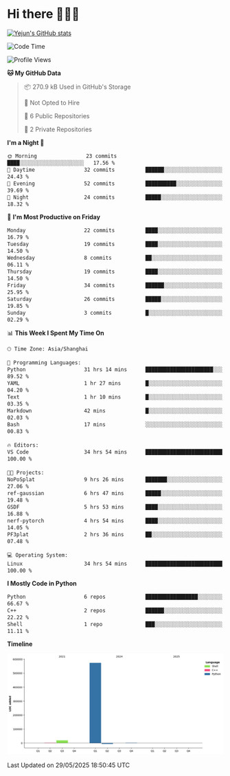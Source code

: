 # Hi there 👋👋👋


<!-- <img height="195px" src="https://github-readme-stats.vercel.app/api?username=yejun688&count_private=true&show_icons=true&hide_rank=true&title_color=0969da&bg_color=ffffff00&text_color=57606a&disable_animations=true"><img height="195px" src="https://github-readme-stats.vercel.app/api/top-langs?username=yejun688&layout=compact&title_color=0969da&bg_color=ffffff00&text_color=57606a"> -->

[![Yejun's GitHub stats](https://github-readme-stats.vercel.app/api?username=yejun688)](https://github.com/yejun688/github-readme-stats)

<!---
yejun688/yejun688 is a ✨ special ✨ repository because its `README.md` (this file) appears on your GitHub profile.
You can click the Preview link to take a look at your changes.
--->

<!--START_SECTION:waka-->
![Code Time](http://img.shields.io/badge/Code%20Time-1%2C247%20hrs%2046%20mins-blue)

![Profile Views](http://img.shields.io/badge/Profile%20Views-1-blue)

**🐱 My GitHub Data** 

> 📦 270.9 kB Used in GitHub's Storage 
 > 
> 🚫 Not Opted to Hire
 > 
> 📜 6 Public Repositories 
 > 
> 🔑 2 Private Repositories 
 > 
**I'm a Night 🦉** 

```text
🌞 Morning                23 commits          ████░░░░░░░░░░░░░░░░░░░░░   17.56 % 
🌆 Daytime                32 commits          ██████░░░░░░░░░░░░░░░░░░░   24.43 % 
🌃 Evening                52 commits          ██████████░░░░░░░░░░░░░░░   39.69 % 
🌙 Night                  24 commits          █████░░░░░░░░░░░░░░░░░░░░   18.32 % 
```
📅 **I'm Most Productive on Friday** 

```text
Monday                   22 commits          ████░░░░░░░░░░░░░░░░░░░░░   16.79 % 
Tuesday                  19 commits          ████░░░░░░░░░░░░░░░░░░░░░   14.50 % 
Wednesday                8 commits           ██░░░░░░░░░░░░░░░░░░░░░░░   06.11 % 
Thursday                 19 commits          ████░░░░░░░░░░░░░░░░░░░░░   14.50 % 
Friday                   34 commits          ██████░░░░░░░░░░░░░░░░░░░   25.95 % 
Saturday                 26 commits          █████░░░░░░░░░░░░░░░░░░░░   19.85 % 
Sunday                   3 commits           █░░░░░░░░░░░░░░░░░░░░░░░░   02.29 % 
```


📊 **This Week I Spent My Time On** 

```text
🕑︎ Time Zone: Asia/Shanghai

💬 Programming Languages: 
Python                   31 hrs 14 mins      ██████████████████████░░░   89.52 % 
YAML                     1 hr 27 mins        █░░░░░░░░░░░░░░░░░░░░░░░░   04.20 % 
Text                     1 hr 10 mins        █░░░░░░░░░░░░░░░░░░░░░░░░   03.35 % 
Markdown                 42 mins             █░░░░░░░░░░░░░░░░░░░░░░░░   02.03 % 
Bash                     17 mins             ░░░░░░░░░░░░░░░░░░░░░░░░░   00.83 % 

🔥 Editors: 
VS Code                  34 hrs 54 mins      █████████████████████████   100.00 % 

🐱‍💻 Projects: 
NoPoSplat                9 hrs 26 mins       ███████░░░░░░░░░░░░░░░░░░   27.06 % 
ref-gaussian             6 hrs 47 mins       █████░░░░░░░░░░░░░░░░░░░░   19.48 % 
GSDF                     5 hrs 53 mins       ████░░░░░░░░░░░░░░░░░░░░░   16.88 % 
nerf-pytorch             4 hrs 54 mins       ████░░░░░░░░░░░░░░░░░░░░░   14.05 % 
PF3plat                  2 hrs 36 mins       ██░░░░░░░░░░░░░░░░░░░░░░░   07.48 % 

💻 Operating System: 
Linux                    34 hrs 54 mins      █████████████████████████   100.00 % 
```

**I Mostly Code in Python** 

```text
Python                   6 repos             █████████████████░░░░░░░░   66.67 % 
C++                      2 repos             ██████░░░░░░░░░░░░░░░░░░░   22.22 % 
Shell                    1 repo              ███░░░░░░░░░░░░░░░░░░░░░░   11.11 % 
```



**Timeline**

![Lines of Code chart](https://raw.githubusercontent.com/yejun688/yejun688/main/assets/bar_graph.png)


 Last Updated on 29/05/2025 18:50:45 UTC
<!--END_SECTION:waka-->
